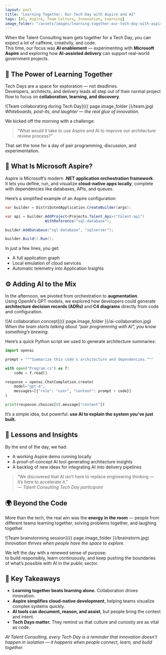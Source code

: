 ```yaml
---
layout: post
title: "Learning Together: Our Tech Day with Aspire and AI"
tags: [AI, Aspire, Team Culture, Innovation, Learning]
image_folder: "/assets/images/learning-together-our-tech-day-with-aspire-and-ai"
---
```


When the Talent Consulting team gets together for a Tech Day, you can expect a lot of caffeine, creativity, and code.  
This time, our focus was **AI enablement** — experimenting with **Microsoft Aspire** and exploring how **AI-assisted delivery** can support real-world government projects.

## 🤝 The Power of Learning Together

Tech Days are a space for exploration — not deadlines.  
Developers, architects, and delivery leads all step out of their normal project flow to focus on **collaboration, learning, and discovery**.

![Team collaborating during Tech Day]({{ page.image_folder }}/team.jpg)
*Whiteboards, post-its, and laughter — the real glue of innovation.*

We kicked off the morning with a challenge:  
> “What would it take to use Aspire and AI to improve our architecture review process?”

That set the tone for a day of pair programming, discussion, and experimentation.

## 🧠 What Is Microsoft Aspire?

Aspire is Microsoft’s modern **.NET application orchestration framework**.  
It lets you define, run, and visualize **cloud-native apps locally**, complete with dependencies like databases, APIs, and queues.

Here’s a simplified example of an Aspire configuration:

```csharp
var builder = DistributedApplication.CreateBuilder(args);

var api = builder.AddProject<Projects.Talent_Api>("talent-api")
                 .WithReference("sql-database");

builder.AddDatabase("sql-database", "sqlserver");

builder.Build().Run();
```

In just a few lines, you get:
- A full application graph  
- Local emulation of cloud services  
- Automatic telemetry into Application Insights  

## ⚙️ Adding AI to the Mix

In the afternoon, we pivoted from orchestration to **augmentation**.  
Using OpenAI’s GPT models, we explored how developers could generate **architecture decision records (ADRs)** and **C4 diagrams** directly from code and configuration.

![AI collaboration concept]({{ page.image_folder }}/ai-collaboration.jpg)
*When the team starts talking about “pair programming with AI”, you know something’s brewing.*

Here’s a quick Python script we used to generate architecture summaries:

```python
import openai

prompt = """Summarize this code's architecture and dependencies."""

with open("Program.cs") as f:
    code = f.read()

response = openai.ChatCompletion.create(
    model="gpt-4",
    messages=[{"role": "user", "content": prompt + code}]
)

print(response.choices[0].message["content"])
```

It’s a simple idea, but powerful: **use AI to explain the system you’ve just built.**

## 💬 Lessons and Insights

By the end of the day, we had:
- A working Aspire demo running locally  
- A proof-of-concept AI tool generating architecture insights  
- A backlog of new ideas for integrating AI into delivery pipelines  

> “We discovered that AI isn’t here to replace engineering thinking — it’s here to accelerate it.”  
> — *Talent Consulting Tech Day participant*

## 🌍 Beyond the Code

More than the tech, the real win was the **energy in the room** — people from different teams learning together, solving problems together, and laughing together.

![Team brainstorming session]({{ page.image_folder }}/brainstorm.jpg)
*Innovation thrives when people have the space to explore.*

We left the day with a renewed sense of purpose:  
to build responsibly, learn continuously, and keep pushing the boundaries of what’s possible with AI in the public sector.

## 🧭 Key Takeaways

- **Learning together beats learning alone.** Collaboration drives innovation.  
- **Aspire simplifies cloud-native development**, helping teams visualize complex systems quickly.  
- **AI tools can document, reason, and assist**, but people bring the context and intent.  
- **Tech Days matter.** They remind us that culture and curiosity are as vital as code.

*At Talent Consulting, every Tech Day is a reminder that innovation doesn’t happen in isolation — it happens when people connect, learn, and build together.*
